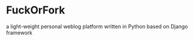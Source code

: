 FuckOrFork
==========

a light-weight personal weblog platform written in Python based on Django framework
